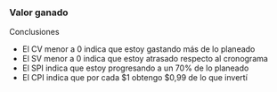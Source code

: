 ### Valor ganado

Conclusiones
- El CV menor a 0 indica que estoy gastando más de lo planeado
- El SV menor a 0 indica que estoy atrasado respecto al cronograma
- El SPI indica que estoy progresando a un 70% de lo planeado
- El CPI indica que por cada $1 obtengo $0,99 de lo que invertí